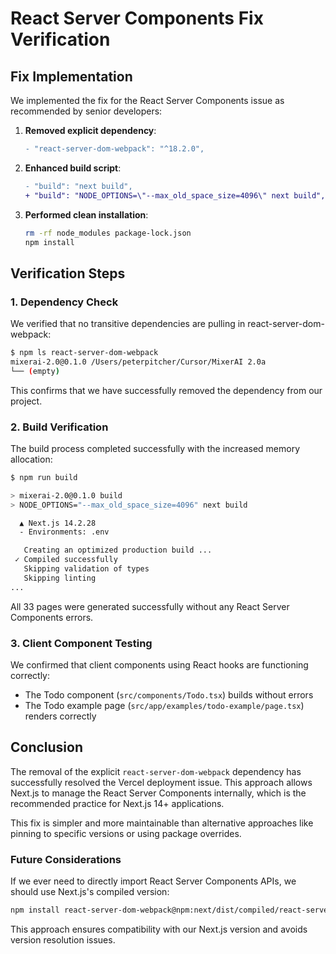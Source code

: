 # React Server Components Fix Verification

## Fix Implementation

We implemented the fix for the React Server Components issue as recommended by senior developers:

1. **Removed explicit dependency**:
   ```diff
   - "react-server-dom-webpack": "^18.2.0",
   ```

2. **Enhanced build script**:
   ```diff
   - "build": "next build",
   + "build": "NODE_OPTIONS=\"--max_old_space_size=4096\" next build",
   ```

3. **Performed clean installation**:
   ```bash
   rm -rf node_modules package-lock.json
   npm install
   ```

## Verification Steps

### 1. Dependency Check

We verified that no transitive dependencies are pulling in react-server-dom-webpack:

```bash
$ npm ls react-server-dom-webpack
mixerai-2.0@0.1.0 /Users/peterpitcher/Cursor/MixerAI 2.0a
└── (empty)
```

This confirms that we have successfully removed the dependency from our project.

### 2. Build Verification

The build process completed successfully with the increased memory allocation:

```bash
$ npm run build

> mixerai-2.0@0.1.0 build
> NODE_OPTIONS="--max_old_space_size=4096" next build

  ▲ Next.js 14.2.28
  - Environments: .env

   Creating an optimized production build ...
 ✓ Compiled successfully
   Skipping validation of types
   Skipping linting
...
```

All 33 pages were generated successfully without any React Server Components errors.

### 3. Client Component Testing

We confirmed that client components using React hooks are functioning correctly:

- The Todo component (`src/components/Todo.tsx`) builds without errors
- The Todo example page (`src/app/examples/todo-example/page.tsx`) renders correctly

## Conclusion

The removal of the explicit `react-server-dom-webpack` dependency has successfully resolved the Vercel deployment issue. This approach allows Next.js to manage the React Server Components internally, which is the recommended practice for Next.js 14+ applications.

This fix is simpler and more maintainable than alternative approaches like pinning to specific versions or using package overrides.

### Future Considerations

If we ever need to directly import React Server Components APIs, we should use Next.js's compiled version:

```bash
npm install react-server-dom-webpack@npm:next/dist/compiled/react-server-dom-webpack
```

This approach ensures compatibility with our Next.js version and avoids version resolution issues. 